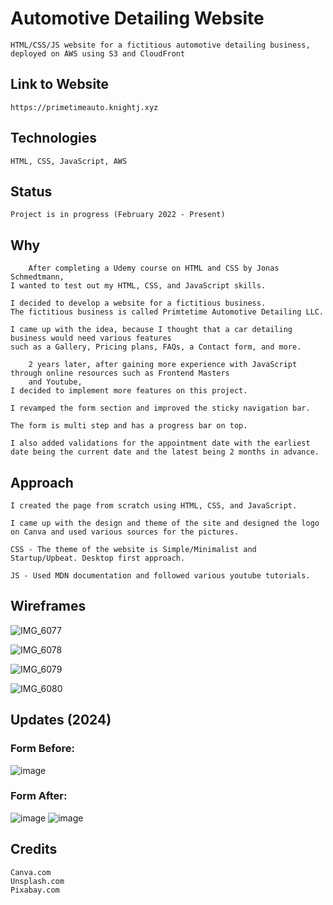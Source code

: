 # Automotive Detailing Website

    HTML/CSS/JS website for a fictitious automotive detailing business, deployed on AWS using S3 and CloudFront

## Link to Website

    https://primetimeauto.knightj.xyz

## Technologies

    HTML, CSS, JavaScript, AWS

## Status

    Project is in progress (February 2022 - Present)

## Why

        After completing a Udemy course on HTML and CSS by Jonas Schmedtmann,
    I wanted to test out my HTML, CSS, and JavaScript skills.

    I decided to develop a website for a fictitious business.
    The fictitious business is called Primtetime Automotive Detailing LLC.

    I came up with the idea, because I thought that a car detailing business would need various features
    such as a Gallery, Pricing plans, FAQs, a Contact form, and more.

    	2 years later, after gaining more experience with JavaScript through online resources such as Frontend Masters
        and Youtube,
    I decided to implement more features on this project.

    I revamped the form section and improved the sticky navigation bar.

    The form is multi step and has a progress bar on top.

    I also added validations for the appointment date with the earliest date being the current date and the latest being 2 months in advance.

## Approach

    I created the page from scratch using HTML, CSS, and JavaScript.

    I came up with the design and theme of the site and designed the logo on Canva and used various sources for the pictures.

    CSS - The theme of the website is Simple/Minimalist and Startup/Upbeat. Desktop first approach.

    JS - Used MDN documentation and followed various youtube tutorials.

## Wireframes

![IMG_6077](https://user-images.githubusercontent.com/96459238/159185485-62a71c25-2758-4db5-896f-adda672ef436.jpeg)

![IMG_6078](https://user-images.githubusercontent.com/96459238/159185486-c8a94eeb-1a30-4323-a00b-49058b9e0413.jpeg)

![IMG_6079](https://user-images.githubusercontent.com/96459238/159185489-baaff980-f339-4f7a-8ee7-9bf37e6c94b0.jpeg)

![IMG_6080](https://user-images.githubusercontent.com/96459238/159185546-ee439313-729d-4072-8278-a2895254e907.jpeg)

## Updates (2024)

### Form Before:

![image](https://github.com/user-attachments/assets/ac371999-f956-4764-83a2-a8a874f1efa1)

### Form After:

![image](https://github.com/user-attachments/assets/dc179ab6-dad5-4e42-9664-cea049f4e81d)
![image](https://github.com/user-attachments/assets/aa378ee7-e66d-4f0e-a499-2ac791a0ef0b)

## Credits

    Canva.com
    Unsplash.com
    Pixabay.com
